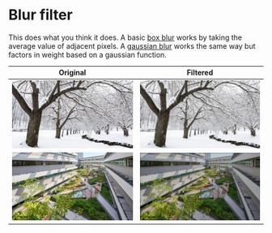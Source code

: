 # Blur filter

This does what you think it does. A basic [box blur](https://en.wikipedia.org/wiki/Box_blur) works by taking the average value of adjacent pixels. A [gaussian blur](https://en.wikipedia.org/wiki/Gaussian_blur) works the same way but factors in weight based on a gaussian function.

Original                 | Filtered
-------------------------|------------------------------------
![original](../img4.jpg) | ![filtered](./box/img4.jpg)
![original](../img5.jpg) | ![filtered](./gaussian/img5.jpg)